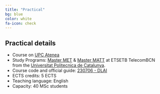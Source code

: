 ```yaml
---
title: "Practical"
bg: blue
color: white
fa-icon: check
---
```


## Practical details

* Course on [UPC Atenea](https://atenea.upc.edu/course/view.php?id=56105)
* Study Programs: [Master MET](https://etsetb.upc.edu/ca/estudis/masters/master-en-enginyeria-de-telecomunicacio-met) & [Master MATT](https://telecos.upc.edu/ca/estudis/masters/masters-degree-in-advanced-telecommunication-technologies-matt) at ETSETB TelecomBCN from the [Universitat Politecnica de Catalunya](http://www.upc.edu/?set_language=en).
* Course code and official guide: [230706 - DLAI](http://www.etsetb.upc.edu/documents/guia_docent/assignatures/all/ang/230706.pdf)
* ECTS credits: 5 ECTS
* Teaching language: English
* Capacity: 40 MSc students
